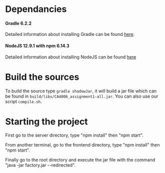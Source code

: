 # Dependancies

#### Gradle 6.2.2

Detailed information about installing Gradle can be found [here](https://gradle.org/install/).

#### NodeJS 12.9.1 with npm 6.14.3

Detailed information about installing NodeJS can be found [here](https://nodejs.org/en/download/)

# Build the sources

To build the source type `gradle shadowJar`, it will build a jar file which can be found in `build/libs/CA4006_assignment1-all.jar`.
You can also use our script `compile.sh`.

# Starting the project

First go to the server directory, type "npm install" then "npm start".

From another terminal, go to the frontend directory, type "npm install" then "npm start".

Finally go to the root directory and execute the jar file with the command "java -jar factory.jar --redirected".

